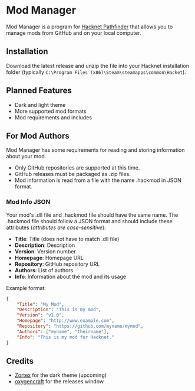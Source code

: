 # Mod Manager
Mod Manager is a program for [Hacknet Pathfinder](https://github.com/Arkhist/Hacknet-Pathfinder/releases) that allows you to manage mods from GitHub and on your local computer.

## Installation
Download the latest release and unzip the file into your Hacknet installation folder (typically `C:\Program Files (x86)\Steam\steamapps\common\Hacket`).

## Planned Features
* Dark and light theme
* More supported mod formats
* Mod requirements and includes

## For Mod Authors
Mod Manager has some requirements for reading and storing information about your mod.

* Only GitHub repositories are supported at this time.
* GitHub releases must be packaged as .zip files.
* Mod information is read from a file with the name <modname>.hackmod in JSON format.

### Mod Info JSON
Your mod's .dll file and .hackmod file should have the same name. The .hackmod file should follow a JSON format and should include these attributes (*attributes are case-sensitive*):

* **Title**: Title (does not have to match .dll file)
* **Description**: Description
* **Version**: Version number
* **Homepage**: Homepage URL
* **Repository**: GitHub repository URL
* **Authors**: List of authors
* **Info**: Information about the mod and its usage

Example format:
```json
{
    "Title": "My Mod",
    "Description": "This is my mod",
    "Version": "v1.0",
    "Homepage": "http://www.example.com",
    "Repository": "https://github.com/myname/mymod",
    "Authors": ["myname", "theirname"],
    "Info": "This is my mod for Hacknet."
}
```

## Credits
* [Zortex](https://github.com/Zortex04) for the dark theme (upcoming)
* [oxygencraft](https://github.com/oxygencraft) for the releases window
